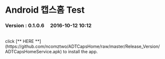 # Android 캡스홈 Test

### Version  :  0.1.0.6&nbsp;&nbsp;&nbsp;&nbsp;&nbsp;2016-10-12 10:12
<br>
click [** HERE **](https://github.com/ncomztwo/ADTCapsHome/raw/master/Release_Version/ADTCapsHomeService.apk) to install the app.
